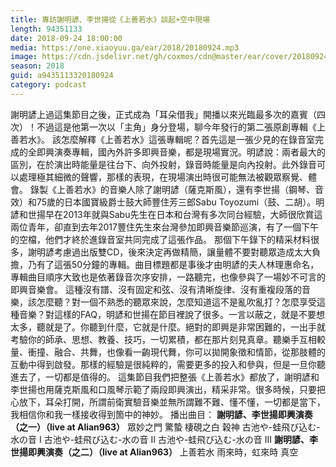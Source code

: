 ```yaml
---
title: 專訪謝明諺、李世揚從《上善若水》談起+空中現場
length: 94351133
date: 2018-09-24 18:00:00
media: https://one.xiaoyuu.ga/ear/2018/20180924.mp3
image: https://cdn.jsdelivr.net/gh/coxmos/cdn@master/ear/cover/20180924.jpeg
season: 2018
guid: a9435113320180924
category: podcast
---
```


謝明諺上過這集節目之後，正式成為「耳朵借我」開播以來光臨最多次的嘉賓（四次）！不過這是他第一次以「主角」身分登場，聊今年發行的第二張原創專輯《上善若水》。
該怎麼解釋《上善若水》這張專輯呢？首先這是一張少見的在錄音室完成的全即興演奏專輯，國內外許多即興音樂，都是現場實況。明諺說：兩者最大的區別，在於演出時能量是往台下、向外投射，錄音時能量是向內投射。此外錄音可以處理極其細微的聲響，那樣的表現，在現場演出時很可能無法被觀眾察覺、體會。
錄製《上善若水》的音樂人除了謝明諺（薩克斯風），還有李世揚（鋼琴、音效）和75歲的日本國寶級爵士鼓大師豐住芳三郎Sabu Toyozumi（鼓、二胡）。明諺和世揚早在2013年就與Sabu先生在日本和台灣有多次同台經驗，大師很欣賞這兩位青年，卻直到去年2017豐住先生來台灣參加即興音樂節巡演，有了一個下午的空檔，他們才終於進錄音室共同完成了這張作品。
那個下午錄下的精采材料很多，謝明諺考慮過出版雙CD，後來決定再做精簡，讓量體不要對聽眾造成太大負擔，乃有了這張50分鐘的專輯。曲目標題都是事後才由明諺的夫人林理惠命名，專輯曲目順序大致也是依著錄音次序安排，一路聽完，也像參與了一場妙不可言的即興音樂會。
這種沒有譜、沒有固定和弦、沒有清晰旋律、沒有重複段落的音樂，該怎麼聽？對一個不熟悉的聽眾來說，怎麼知道這不是亂吹亂打？怎麼享受這種音樂？對這樣的FAQ，明諺和世揚在節目裡說了很多。一言以蔽之，就是不要想太多，聽就是了。你聽到什麼，它就是什麼。絕對的即興是非常困難的，一出手就考驗你的師承、思想、教養、技巧，一切累積，都在那片刻見真章。聽樂手互相較量、衝撞、融合、共舞，也像看一齣現代舞，你可以拋開象徵和情節，從那肢體的互動中得到啟發。那樣的經驗是很純粹的，需要更多的投入和參與，但是一旦你聽進去了，一切都是值得的。
這集節目我們把整張《上善若水》都放了，謝明諺和李世揚也用薩克斯風和口風琴示範了兩段即興演出，精采非常。很多時候，只要把心放下，耳朵打開，所謂前衛實驗音樂並無所謂難不難、懂不懂，一切都是當下，我相信你和我一樣接收得到箇中的神妙。
播出曲目：
<strong>謝明諺、李世揚即興演奏（之一）（live at Alian963）</strong>
眾妙之門
驚蟄
棲硯之白
榖神
古池や-蛙飛び込む-水の音 I 
古池や-蛙飛び込む-水の音 II 
古池や-蛙飛び込む-水の音 III
<strong>謝明諺、李世揚即興演奏（之二）（live at Alian963）
</strong>上善若水
雨來時，虹來時
真空

